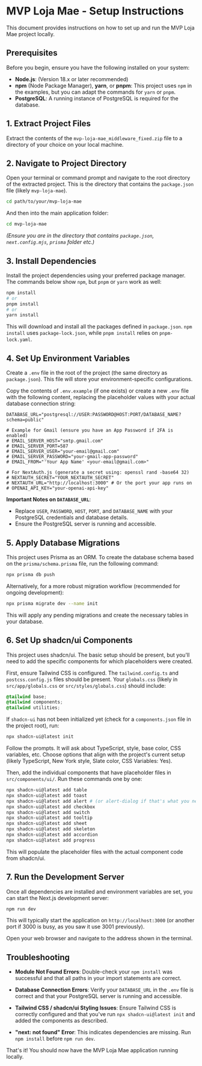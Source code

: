  # MVP Loja Mae - Setup Instructions

This document provides instructions on how to set up and run the MVP Loja Mae project locally.

## Prerequisites

Before you begin, ensure you have the following installed on your system:

-   **Node.js**: (Version 18.x or later recommended)
-   **npm** (Node Package Manager), **yarn**, or **pnpm**: This project uses `npm` in the examples, but you can adapt the commands for `yarn` or `pnpm`.
-   **PostgreSQL**: A running instance of PostgreSQL is required for the database.

## 1. Extract Project Files

Extract the contents of the `mvp-loja-mae_middleware_fixed.zip` file to a directory of your choice on your local machine.

## 2. Navigate to Project Directory

Open your terminal or command prompt and navigate to the root directory of the extracted project. This is the directory that contains the `package.json` file (likely `mvp-loja-mae`).

```bash
cd path/to/your/mvp-loja-mae
```

And then into the main application folder:

```bash
cd mvp-loja-mae
```

*(Ensure you are in the directory that contains `package.json`, `next.config.mjs`, `prisma` folder etc.)*

## 3. Install Dependencies

Install the project dependencies using your preferred package manager. The commands below show `npm`, but `pnpm` or `yarn` work as well:

```bash
npm install
# or
pnpm install
# or
yarn install
```

This will download and install all the packages defined in `package.json`. `npm install` uses `package-lock.json`, while `pnpm install` relies on `pnpm-lock.yaml`.

## 4. Set Up Environment Variables

Create a `.env` file in the root of the project (the same directory as `package.json`). This file will store your environment-specific configurations.

Copy the contents of `.env.example` (if one exists) or create a new `.env` file with the following content, replacing the placeholder values with your actual database connection string:

```env
DATABASE_URL="postgresql://USER:PASSWORD@HOST:PORT/DATABASE_NAME?schema=public"

# Example for Gmail (ensure you have an App Password if 2FA is enabled)
# EMAIL_SERVER_HOST="smtp.gmail.com"
# EMAIL_SERVER_PORT=587
# EMAIL_SERVER_USER="your-email@gmail.com"
# EMAIL_SERVER_PASSWORD="your-gmail-app-password"
# EMAIL_FROM="'Your App Name' <your-email@gmail.com>"

# For NextAuth.js (generate a secret using: openssl rand -base64 32)
# NEXTAUTH_SECRET="YOUR_NEXTAUTH_SECRET"
# NEXTAUTH_URL="http://localhost:3000" # Or the port your app runs on
# OPENAI_API_KEY="your-openai-api-key"
```

**Important Notes on `DATABASE_URL`**:

*   Replace `USER`, `PASSWORD`, `HOST`, `PORT`, and `DATABASE_NAME` with your PostgreSQL credentials and database details.
*   Ensure the PostgreSQL server is running and accessible.

## 5. Apply Database Migrations

This project uses Prisma as an ORM. To create the database schema based on the `prisma/schema.prisma` file, run the following command:

```bash
npx prisma db push
```

Alternatively, for a more robust migration workflow (recommended for ongoing development):

```bash
npx prisma migrate dev --name init
```

This will apply any pending migrations and create the necessary tables in your database.

## 6. Set Up shadcn/ui Components

This project uses shadcn/ui. The basic setup should be present, but you'll need to add the specific components for which placeholders were created.

First, ensure Tailwind CSS is configured. The `tailwind.config.ts` and `postcss.config.js` files should be present. Your `globals.css` (likely in `src/app/globals.css` or `src/styles/globals.css`) should include:

```css
@tailwind base;
@tailwind components;
@tailwind utilities;
```

If `shadcn-ui` has not been initialized yet (check for a `components.json` file in the project root), run:

```bash
npx shadcn-ui@latest init
```

Follow the prompts. It will ask about TypeScript, style, base color, CSS variables, etc. Choose options that align with the project's current setup (likely TypeScript, New York style, Slate color, CSS Variables: Yes).

Then, add the individual components that have placeholder files in `src/components/ui/`. Run these commands one by one:

```bash
npx shadcn-ui@latest add table
npx shadcn-ui@latest add toast
npx shadcn-ui@latest add alert # (or alert-dialog if that's what you need)
npx shadcn-ui@latest add checkbox
npx shadcn-ui@latest add switch
npx shadcn-ui@latest add tooltip
npx shadcn-ui@latest add sheet
npx shadcn-ui@latest add skeleton
npx shadcn-ui@latest add accordion
npx shadcn-ui@latest add progress
```

This will populate the placeholder files with the actual component code from shadcn/ui.

## 7. Run the Development Server

Once all dependencies are installed and environment variables are set, you can start the Next.js development server:

```bash
npm run dev
```

This will typically start the application on `http://localhost:3000` (or another port if 3000 is busy, as you saw it use 3001 previously).

Open your web browser and navigate to the address shown in the terminal.

## Troubleshooting

-   **Module Not Found Errors**: Double-check your `npm install` was successful and that all paths in your import statements are correct.
-   **Database Connection Errors**: Verify your `DATABASE_URL` in the `.env` file is correct and that your PostgreSQL server is running and accessible.
-   **Tailwind CSS / shadcn/ui Styling Issues**: Ensure Tailwind CSS is correctly configured and that you've run `npx shadcn-ui@latest init` and added the components as described.

-   **"next: not found" Error**: This indicates dependencies are missing. Run `npm install` before `npm run dev`.

That's it! You should now have the MVP Loja Mae application running locally.
